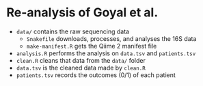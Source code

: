 # Re-analysis of Goyal et al.

- `data/` contains the raw sequencing data
    - `Snakefile` downloads, processes, and analyses the 16S data
    - `make-manifest.R` gets the Qiime 2 manifest file
- `analysis.R` performs the analysis on `data.tsv` and `patients.tsv`
- `clean.R` cleans that data from the `data/` folder
- `data.tsv` is the cleaned data made by `clean.R`
- `patients.tsv` records the outcomes (0/1) of each patient
